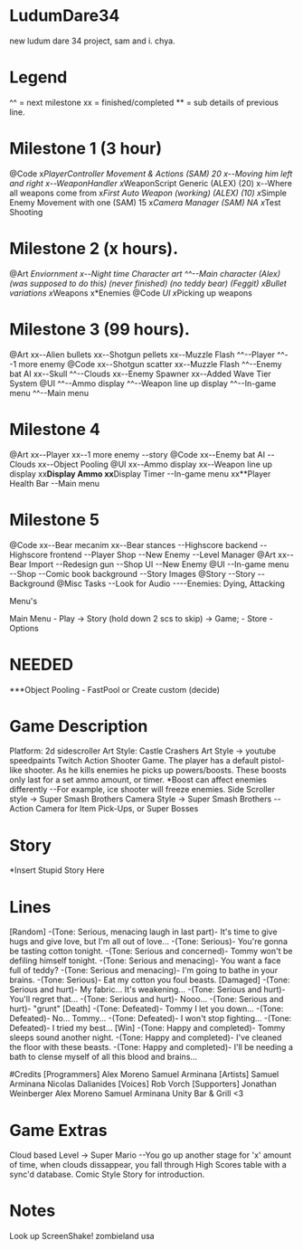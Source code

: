 # LudumDare34
new ludum dare 34 project, sam and i. chya.

# Legend #
^^ = next milestone
xx = finished/completed
** = sub details of previous line.

# Milestone 1 (3 hour)
@Code
x*PlayerController Movement & Actions (SAM) 20
x--Moving him left and right
x--WeaponHandler
x*WeaponScript Generic (ALEX) (20)
x--Where all weapons come from
x*First Auto Weapon (working) (ALEX) (10)
x*Simple Enemy Movement with one (SAM) 15
x*Camera Manager (SAM) NA
x*Test Shooting

# Milestone 2 (x hours).
@Art
*Enviornment
x--Night time
*Character art
^^--Main character (Alex) (was supposed to do this) (never finished) (no teddy bear) (Feggit)
x*Bullet variations
x*Weapons
x*Enemies
@Code
*UI
x*Picking up weapons

# Milestone 3 (99 hours).
@Art
xx--Alien bullets
xx--Shotgun pellets
xx--Muzzle Flash
^^--Player
^^--1 more enemy
@Code
xx--Shotgun scatter
xx--Muzzle Flash
^^--Enemy bat AI
xx--Skull
^^--Clouds
xx--Enemy Spawner
xx--Added Wave Tier System
@UI
^^--Ammo display
^^--Weapon line up display
^^--In-game menu
^^--Main menu

# Milestone 4
@Art
xx--Player
xx--1 more enemy
--story
@Code
xx--Enemy bat AI
--Clouds
xx--Object Pooling
@UI
xx--Ammo display
xx--Weapon line up display
xx**Display Ammo
xx**Display Timer
--In-game menu
xx**Player Health Bar
--Main menu

# Milestone 5
@Code
xx--Bear mecanim
xx--Bear stances
--Highscore backend
--Highscore frontend
--Player Shop
--New Enemy
--Level Manager
@Art
xx--Bear Import
--Redesign gun
--Shop UI
--New Enemy
@UI
--In-game menu
--Shop
--Comic book background
--Story Images
@Story
--Story
--Background
@Misc Tasks
--Look for Audio
----Enemies: Dying, Attacking


Menu's

Main Menu	- Play ->	Story (hold down 2 scs to skip) ->	Game;
		- Store
		- Options

# NEEDED
***Object Pooling - FastPool or Create custom (decide)

# Game Description
Platform: 2d sidescroller
Art Style: Castle Crashers Art Style -> youtube speedpaints
Twitch Action Shooter Game.
The player has a default pistol-like shooter.
As he kills enemies he picks up powers/boosts.
These boosts only last for a set ammo amount, or timer.
*Boost can affect enemies differently
--For example, ice shooter will freeze enemies.
Side Scroller style -> Super Smash Brothers
Camera Style -> Super Smash Brothers
--Action Camera for Item Pick-Ups, or Super Bosses

# Story
*Insert Stupid Story Here

# Lines
[Random]
-(Tone: Serious, menacing laugh in last part)- It's time to give hugs and give love, but I'm all out of love...
-(Tone: Serious)- You're gonna be tasting cotton tonight.
-(Tone: Serious and concerned)- Tommy won't be defiling himself tonight.
-(Tone: Serious and menacing)- You want a face full of teddy?
-(Tone: Serious and menacing)- I'm going to bathe in your brains.
-(Tone: Serious)- Eat my cotton you foul beasts.
[Damaged]
-(Tone: Serious and hurt)- My fabric... It's weakening...
-(Tone: Serious and hurt)- You'll regret that...
-(Tone: Serious and hurt)- Nooo...
-(Tone: Serious and hurt)- "grunt"
[Death]
-(Tone: Defeated)- Tommy I let you down...
-(Tone: Defeated)- No... Tommy...
-(Tone: Defeated)- I won't stop fighting...
-(Tone: Defeated)- I tried my best...
[Win]
-(Tone: Happy and completed)- Tommy sleeps sound another night.
-(Tone: Happy and completed)- I've cleaned the floor with these beasts.
-(Tone: Happy and completed)- I'll be needing a bath to clense myself of all this blood and brains...

#Credits
[Programmers]
Alex Moreno
Samuel Arminana
[Artists]
Samuel Arminana
Nicolas Dalianides
[Voices]
Rob Vorch
[Supporters]
Jonathan Weinberger
Alex Moreno
Samuel Arminana
Unity Bar & Grill <3

# Game Extras
Cloud based Level -> Super Mario
--You go up another stage for 'x' amount of time, when clouds dissappear, you fall through
High Scores table with a sync'd database.
Comic Style Story for introduction.


# Notes
Look up ScreenShake!
zombieland usa